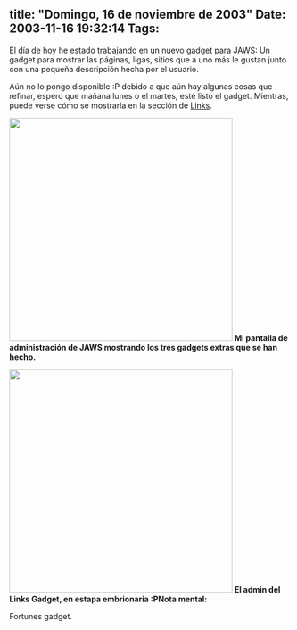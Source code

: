 title: "Domingo, 16 de noviembre de 2003"
Date: 2003-11-16 19:32:14
Tags: 
---
<p>El día de hoy he estado trabajando en un nuevo gadget para <a href="http://web.archive.org/web/20031125134728/http://jaws-project.sf.net/">JAWS</a>: Un gadget para mostrar las páginas, ligas, sitios que a uno más le gustan junto con una pequeña descripción hecha por el usuario.

Aún no lo pongo disponible :P debido a que aún hay algunas cosas que refinar, espero que mañana lunes o el martes, esté listo el gadget. Mientras, puede verse cómo se mostraría en la sección de <a href="http://web.archive.org/web/20031125134728/http://damog.net/index.php?gadget=links&amp;PHPSESSID=72975156e05da0c8cb36167c76375e41">Links</a>.

</p>
<a href="http://web.archive.org/web/20031125134728/http://damog.net/files/screenshots/jaws-gadgets.png?PHPSESSID=72975156e05da0c8cb36167c76375e41"><img width="400" border="0" src="http://web.archive.org/web/20031125134728/http://damog.net/files/screenshots/jaws-gadgets.png"/></a>
<strong>Mi pantalla de administración de JAWS mostrando los tres gadgets extras que se han hecho.</strong>

<a href="http://web.archive.org/web/20031125134728/http://damog.net/files/screenshots/links-gadget.png?PHPSESSID=72975156e05da0c8cb36167c76375e41"><img width="400" border="0" src="http://web.archive.org/web/20031125134728/http://damog.net/files/screenshots/links-gadget.png"/></a>
<strong>El admin del Links Gadget, en estapa embrionaria :P</strong><strong>Nota mental:</strong><p> Fortunes gadget. </p>
